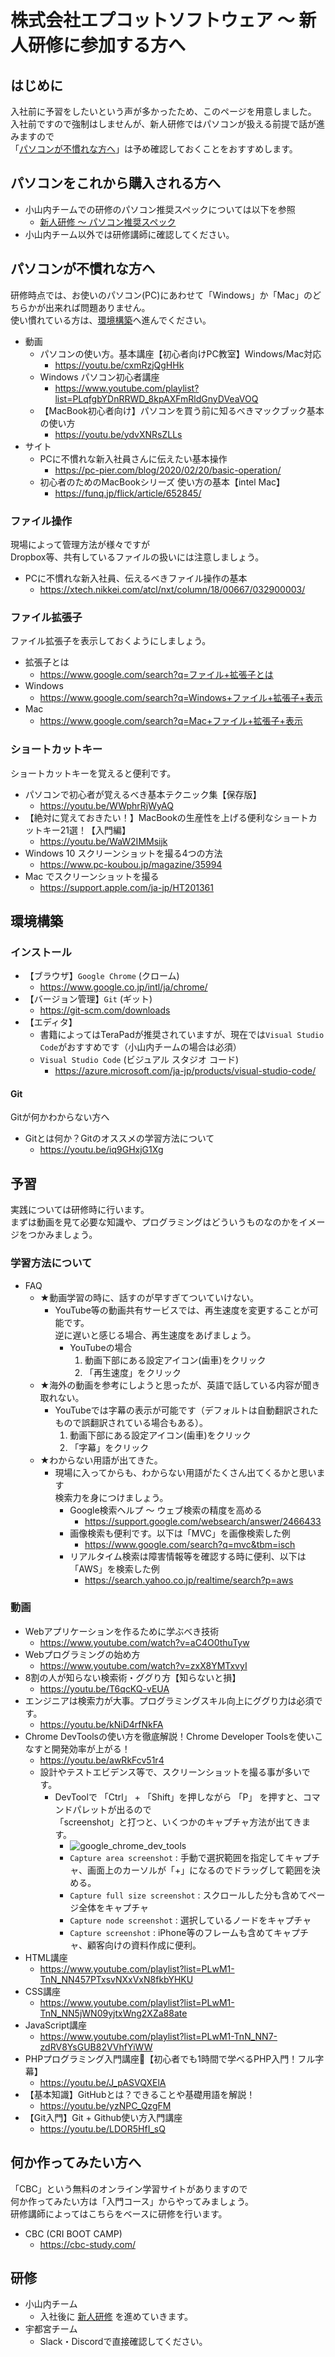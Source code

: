 # 株式会社エプコットソフトウェア ～ 新人研修に参加する方へ

## はじめに

入社前に予習をしたいという声が多かったため、このページを用意しました。  
入社前ですので強制はしませんが、新人研修ではパソコンが扱える前提で話が進みますので  
「[パソコンが不慣れな方へ](#パソコンが不慣れな方へ)」は予め確認しておくことをおすすめします。

## パソコンをこれから購入される方へ

- 小山内チームでの研修のパソコン推奨スペックについては以下を参照
  - [新人研修 ～ パソコン推奨スペック](./training#パソコン推奨スペック)
- 小山内チーム以外では研修講師に確認してください。

## パソコンが不慣れな方へ

研修時点では、お使いのパソコン(PC)にあわせて「Windows」か「Mac」のどちらかが出来れば問題ありません。  
使い慣れている方は、[環境構築](#環境構築)へ進んでください。

- 動画
  - パソコンの使い方。基本講座【初心者向けPC教室】Windows/Mac対応
    - <https://youtu.be/cxmRzjQgHHk>
  - Windows パソコン初心者講座
    - <https://www.youtube.com/playlist?list=PLqfgbYDnRRWD_8kpAXFmRldGnyDVeaVOQ>
  - 【MacBook初心者向け】パソコンを買う前に知るべきマックブック基本の使い方
    - <https://youtu.be/ydvXNRsZLLs>
- サイト
  - PCに不慣れな新入社員さんに伝えたい基本操作
    - <https://pc-pier.com/blog/2020/02/20/basic-operation/>
  - 初心者のためのMacBookシリーズ 使い方の基本【intel Mac】
    - <https://funq.jp/flick/article/652845/>

### ファイル操作

現場によって管理方法が様々ですが  
Dropbox等、共有しているファイルの扱いには注意しましょう。

- PCに不慣れな新入社員、伝えるべきファイル操作の基本
  - <https://xtech.nikkei.com/atcl/nxt/column/18/00667/032900003/>

### ファイル拡張子

ファイル拡張子を表示しておくようにしましょう。

- 拡張子とは
  - <https://www.google.com/search?q=ファイル+拡張子とは>
- Windows
  - <https://www.google.com/search?q=Windows+ファイル+拡張子+表示>
- Mac
  - <https://www.google.com/search?q=Mac+ファイル+拡張子+表示>

### ショートカットキー

ショートカットキーを覚えると便利です。

- パソコンで初心者が覚えるべき基本テクニック集【保存版】
  - <https://youtu.be/WWphrRjWyAQ>
- 【絶対に覚えておきたい！】MacBookの生産性を上げる便利なショートカットキー21選！【入門編】
  - <https://youtu.be/WaW2IMMsijk>
- Windows 10 スクリーンショットを撮る4つの方法
  - <https://www.pc-koubou.jp/magazine/35994>
- Mac でスクリーンショットを撮る
  - <https://support.apple.com/ja-jp/HT201361>

## 環境構築

### インストール

- 【ブラウザ】`Google Chrome` (クローム)
  - <https://www.google.co.jp/intl/ja/chrome/>
- 【バージョン管理】`Git` (ギット)
  - <https://git-scm.com/downloads>
- 【エディタ】
  - 書籍によってはTeraPadが推奨されていますが、現在では`Visual Studio Code`がおすすめです（小山内チームの場合は必須）
  - `Visual Studio Code` (ビジュアル スタジオ コード)
    - <https://azure.microsoft.com/ja-jp/products/visual-studio-code/>

#### Git

Gitが何かわからない方へ

- Gitとは何か？Gitのオススメの学習方法について
  - <https://youtu.be/iq9GHxjG1Xg>

## 予習

実践については研修時に行います。  
まずは動画を見て必要な知識や、プログラミングはどういうものなのかをイメージをつかみましょう。

### 学習方法について

- FAQ
  - ★動画学習の時に、話すのが早すぎてついていけない。
    - YouTube等の動画共有サービスでは、再生速度を変更することが可能です。  
      逆に遅いと感じる場合、再生速度をあげましょう。
      - YouTubeの場合
        1. 動画下部にある設定アイコン(歯車)をクリック
        1. 「再生速度」をクリック
  - ★海外の動画を参考にしようと思ったが、英語で話している内容が聞き取れない。
    - YouTubeでは字幕の表示が可能です（デフォルトは自動翻訳されたもので誤翻訳されている場合もある）。
      1. 動画下部にある設定アイコン(歯車)をクリック
      1. 「字幕」をクリック
  - ★わからない用語が出てきた。
    - 現場に入ってからも、わからない用語がたくさん出てくるかと思います  
      検索力を身につけましょう。
      - Google検索ヘルプ ～ ウェブ検索の精度を高める
        - <https://support.google.com/websearch/answer/2466433>
      - 画像検索も便利です。以下は「MVC」を画像検索した例
        - <https://www.google.com/search?q=mvc&tbm=isch>
      - リアルタイム検索は障害情報等を確認する時に便利、以下は「AWS」を検索した例
        - <https://search.yahoo.co.jp/realtime/search?p=aws>

### 動画

- Webアプリケーションを作るために学ぶべき技術
  - <https://www.youtube.com/watch?v=aC4O0thuTyw>
- Webプログラミングの始め方
  - <https://www.youtube.com/watch?v=zxX8YMTxvyI>
- 8割の人が知らない検索術・ググり方【知らないと損】
  - <https://youtu.be/T6qcKQ-vEUA>
- エンジニアは検索力が大事。プログラミングスキル向上にググり力は必須です。
  - <https://youtu.be/kNiD4rfNkFA>
- Chrome DevToolsの使い方を徹底解説！Chrome Developer Toolsを使いこなすと開発効率が上がる！
  - <https://youtu.be/awRkFcv51r4>
  - 設計やテストエビデンス等で、スクリーンショットを撮る事が多いです。
    - DevToolで 「Ctrl」 + 「Shift」を押しながら 「P」 を押すと、コマンドパレットが出るので  
      「screenshot」と打つと、いくつかのキャプチャ方法が出てきます。
      - ![google_chrome_dev_tools](./../image/google_chrome_dev_tools.png)
      - `Capture area screenshot` : 手動で選択範囲を指定してキャプチャ、画面上のカーソルが「+」になるのでドラッグして範囲を決める。
      - `Capture full size screenshot` : スクロールした分も含めてページ全体をキャプチャ
      - `Capture node screenshot` : 選択しているノードをキャプチャ
      - `Capture screenshot` : iPhone等のフレームも含めてキャプチャ、顧客向けの資料作成に便利。
- HTML講座
  - <https://www.youtube.com/playlist?list=PLwM1-TnN_NN457PTxsvNXxVxN8fkbYHKU>
- CSS講座
  - <https://www.youtube.com/playlist?list=PLwM1-TnN_NN5jWN09yjtxWng2XZa88ate>
- JavaScript講座
  - <https://www.youtube.com/playlist?list=PLwM1-TnN_NN7-zdRV8YsGUB82VVhfYiWW>
- PHPプログラミング入門講座🔰【初心者でも1時間で学べるPHP入門！フル字幕】
  - <https://youtu.be/J_pASVQXElA>
- 【基本知識】GitHubとは？できることや基礎用語を解説！
  - <https://youtu.be/yzNPC_QzgFM>
- 【Git入門】Git + Github使い方入門講座
  - <https://youtu.be/LDOR5HfI_sQ>

## 何か作ってみたい方へ

「CBC」という無料のオンライン学習サイトがありますので  
何か作ってみたい方は「入門コース」からやってみましょう。  
研修講師によってはこちらをベースに研修を行います。

- CBC (CRI BOOT CAMP)
  - <https://cbc-study.com/>

## 研修

- 小山内チーム
  - 入社後に [新人研修](./training.md) を進めていきます。
- 宇都宮チーム
  - Slack・Discordで直接確認してください。
